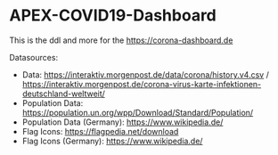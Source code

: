 # APEX-COVID19-Dashboard
This is the ddl and more for the https://corona-dashboard.de

Datasources:

- Data: https://interaktiv.morgenpost.de/data/corona/history.v4.csv / https://interaktiv.morgenpost.de/corona-virus-karte-infektionen-deutschland-weltweit/
- Population Data: https://population.un.org/wpp/Download/Standard/Population/
- Population Data (Germany): https://www.wikipedia.de/
- Flag Icons: https://flagpedia.net/download
- Flag Icons (Germany): https://www.wikipedia.de/
